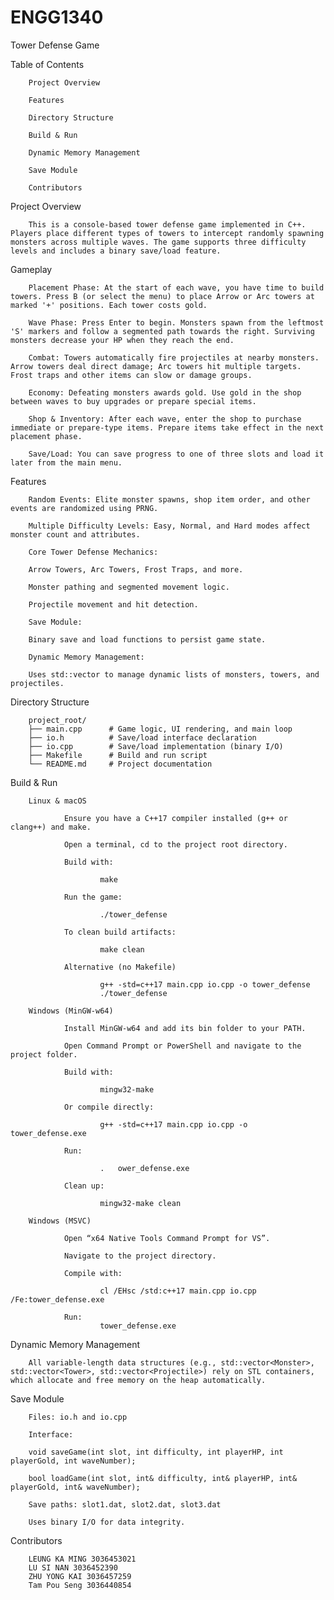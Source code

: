 # ENGG1340
Tower Defense Game

Table of Contents

        Project Overview
        
        Features
        
        Directory Structure
        
        Build & Run
        
        Dynamic Memory Management
        
        Save Module
        
        Contributors

Project Overview

        This is a console-based tower defense game implemented in C++. Players place different types of towers to intercept randomly spawning monsters across multiple waves. The game supports three difficulty levels and includes a binary save/load feature.
    
Gameplay

        Placement Phase: At the start of each wave, you have time to build towers. Press B (or select the menu) to place Arrow or Arc towers at marked '+' positions. Each tower costs gold.
        
        Wave Phase: Press Enter to begin. Monsters spawn from the leftmost 'S' markers and follow a segmented path towards the right. Surviving monsters decrease your HP when they reach the end.
        
        Combat: Towers automatically fire projectiles at nearby monsters. Arrow towers deal direct damage; Arc towers hit multiple targets. Frost traps and other items can slow or damage groups.
        
        Economy: Defeating monsters awards gold. Use gold in the shop between waves to buy upgrades or prepare special items.
        
        Shop & Inventory: After each wave, enter the shop to purchase immediate or prepare-type items. Prepare items take effect in the next placement phase.
        
        Save/Load: You can save progress to one of three slots and load it later from the main menu.
        
Features

        Random Events: Elite monster spawns, shop item order, and other events are randomized using PRNG.
        
        Multiple Difficulty Levels: Easy, Normal, and Hard modes affect monster count and attributes.
        
        Core Tower Defense Mechanics:
        
        Arrow Towers, Arc Towers, Frost Traps, and more.
        
        Monster pathing and segmented movement logic.
        
        Projectile movement and hit detection.
        
        Save Module:
        
        Binary save and load functions to persist game state.
        
        Dynamic Memory Management:
        
        Uses std::vector to manage dynamic lists of monsters, towers, and projectiles.

Directory Structure
        
        project_root/
        ├── main.cpp      # Game logic, UI rendering, and main loop
        ├── io.h          # Save/load interface declaration
        ├── io.cpp        # Save/load implementation (binary I/O)
        ├── Makefile      # Build and run script
        └── README.md     # Project documentation

Build & Run

        Linux & macOS
        
                Ensure you have a C++17 compiler installed (g++ or clang++) and make.
                
                Open a terminal, cd to the project root directory.
                
                Build with:
                
                        make
                
                Run the game:
                
                        ./tower_defense
                
                To clean build artifacts:
                
                        make clean
                
                Alternative (no Makefile)
                
                        g++ -std=c++17 main.cpp io.cpp -o tower_defense
                        ./tower_defense
        
        Windows (MinGW-w64)
        
                Install MinGW-w64 and add its bin folder to your PATH.
                
                Open Command Prompt or PowerShell and navigate to the project folder.
                
                Build with:
                
                        mingw32-make
                
                Or compile directly:
                
                        g++ -std=c++17 main.cpp io.cpp -o tower_defense.exe
                
                Run:
                
                        .	ower_defense.exe
                
                Clean up:
                
                        mingw32-make clean
        
        Windows (MSVC)
        
                Open “x64 Native Tools Command Prompt for VS”.
                
                Navigate to the project directory.
                
                Compile with:
                
                        cl /EHsc /std:c++17 main.cpp io.cpp /Fe:tower_defense.exe
                
                Run:
                        tower_defense.exe

Dynamic Memory Management

        All variable-length data structures (e.g., std::vector<Monster>, std::vector<Tower>, std::vector<Projectile>) rely on STL containers, which allocate and free memory on the heap automatically.

Save Module

        Files: io.h and io.cpp
        
        Interface:
        
        void saveGame(int slot, int difficulty, int playerHP, int playerGold, int waveNumber);
        
        bool loadGame(int slot, int& difficulty, int& playerHP, int& playerGold, int& waveNumber);
        
        Save paths: slot1.dat, slot2.dat, slot3.dat
        
        Uses binary I/O for data integrity.

Contributors

        LEUNG KA MING 3036453021
        LU SI NAN 3036452390 
        ZHU YONG KAI 3036457259 
        Tam Pou Seng 3036440854
